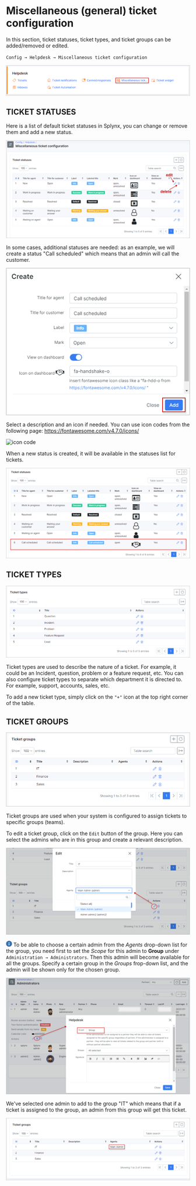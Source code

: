 Miscellaneous (general) ticket configuration
=============
In this section, ticket statuses, ticket types, and ticket groups can be added/removed or edited.

`Config → Helpdesk → Miscellaneous ticket configuration`

![icon](icon.png)

## TICKET STATUSES

Here is a list of default ticket statuses in Splynx, you can change or remove them and add a new status.

![statuses](statuses.png)

In some cases, additional statuses are needed: as an example, we will create a status "Call scheduled" which means that an admin will call the customer.

![create status](create_status.png)

Select a description and an icon if needed. You can use icon codes from the following page:
https://fontawesome.com/v4.7.0/icons/

![icon code](code_icon.png)

When a new status is created, it will be available in the statuses list for tickets.

![status](status_in_list.png)

## TICKET TYPES

![ticket types](ticket_types.png)

Ticket types are used to describe the nature of a ticket. For example, it could be an Incident, question, problem or a feature request, etc. You can also configure ticket types to separate which department it is directed to. For example, support, accounts, sales, etc.

To add a new ticket type, simply click on the `"+"` icon at the top right corner of the table.


## TICKET GROUPS

![ticket groups](groups.png)

Ticket groups are used when your system is configured to assign tickets to specific groups (teams).

To edit a ticket group, click on the `Edit` button of the group. Here you can select the admins who are in this group and create a relevant description.

![edit group](edit_group.png)

<icon class="image-icon">![image](note.png)</icon> To be able to choose a certain admin from the *Agents* drop-down list for the group, you need first to set the *Scope* for this admin to **Group** under `Administration → Administrators`. Then this admin will become available for all the groups. Specify a certain group in the *Groups* frop-down list, and the admin will be shown only for the chosen group.

![ticket groups](scope_group.png)

We've selected one admin to add to the group "IT" which means that if a ticket is assigned to the group, an admin from this group will get this ticket.

![after](after_edit.png)
